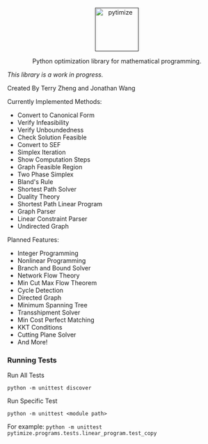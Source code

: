 <p align="center">
  <a href="">
    <img alt="pytimize" src="https://terrytm.com/files/images/8/image_5e3c923399d43995034234oSRYIMPF9.jpeg" width="100">
  </a>
</p>

<p align="center">
  Python optimization library for mathematical programming.
</p>


*This library is a work in progress.*

Created By Terry Zheng and Jonathan Wang

Currently Implemented Methods:
* Convert to Canonical Form
* Verify Infeasibility
* Verify Unboundedness
* Check Solution Feasible
* Convert to SEF
* Simplex Iteration
* Show Computation Steps
* Graph Feasible Region
* Two Phase Simplex
* Bland's Rule
* Shortest Path Solver
* Duality Theory
* Shortest Path Linear Program
* Graph Parser
* Linear Constraint Parser
* Undirected Graph

Planned Features:
* Integer Programming
* Nonlinear Programming
* Branch and Bound Solver
* Network Flow Theory
* Min Cut Max Flow Theorem
* Cycle Detection
* Directed Graph
* Minimum Spanning Tree
* Transshipment Solver
* Min Cost Perfect Matching
* KKT Conditions
* Cutting Plane Solver
* And More!

### Running Tests

Run All Tests

`python -m unittest discover`

Run Specific Test

`python -m unittest <module path>`

For example: `python -m unittest pytimize.programs.tests.linear_program.test_copy`
